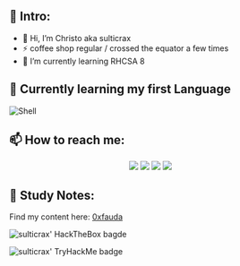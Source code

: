 ## 👋 Intro:
- 🔭 Hi, I’m Christo aka sulticrax
- ⚡ coffee shop regular / crossed the equator a few times
- 🌱 I’m currently learning RHCSA 8

## 🧰 Currently learning my first Language
![Shell](https://img.shields.io/badge/shell-3670A0?style=for-the-badge&logo=shell&logoColor=ffdd54)

## 📫 How to reach me:

<p align='center'> <img src="https://img.shields.io/badge/website-sulticrax.gitbook.io-green?style=for-the-badge"/>
<img src="https://img.shields.io/badge/email-sulticrax@0xfauda.io-orange?style=for-the-badge&logo=proton"/>
<img src="https://img.shields.io/badge/linkedin-christodeale-blue?style=for-the-badge&logo=linkedin"/>
<img src="https://img.shields.io/badge/twitter-sulticrax-lightblue?style=for-the-badge&logo=twitter"/>

## 📝 Study Notes: 

Find my content here: [0xfauda](https://sulticrax.gitbook.io)

![sulticrax' HackTheBox bagde](https://www.hackthebox.eu/badge/image/951433)

![sulticrax' TryHackMe badge](https://tryhackme-badges.s3.amazonaws.com/sulticrax.png)





  
  
  
<!---
sulticrax/sulticrax is a ✨ special ✨ repository because its `README.md` (this file) appears on your GitHub profile.
You can click the Preview link to take a look at your changes.
--->
